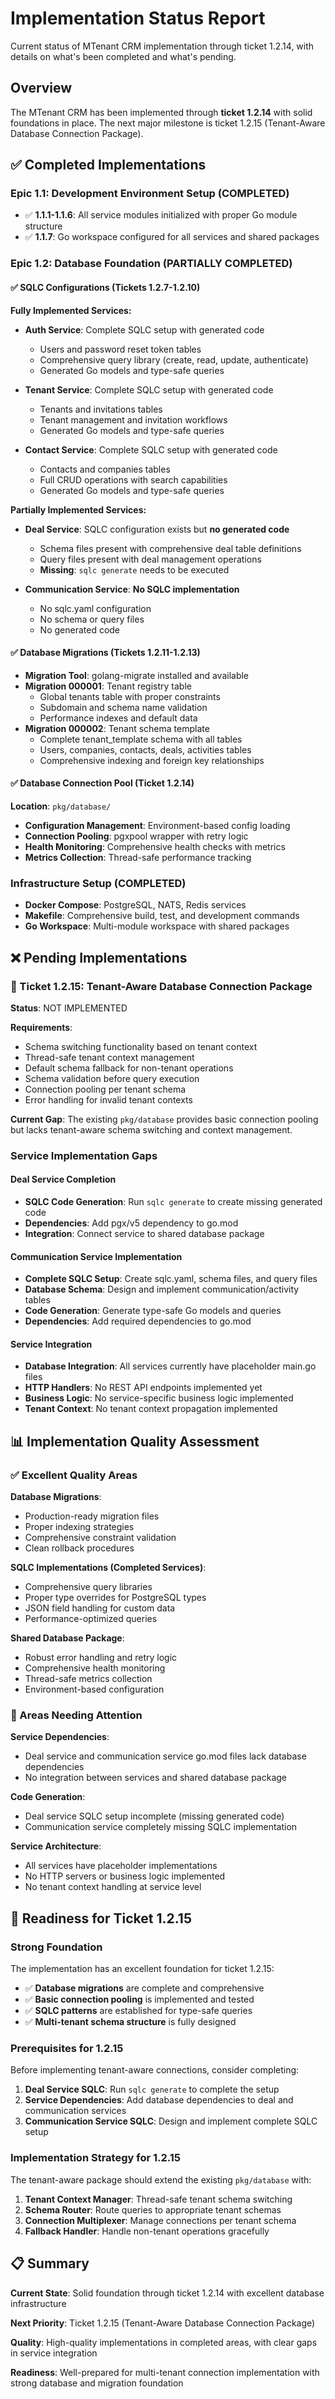 # Implementation Status Report

Current status of MTenant CRM implementation through ticket 1.2.14, with details on what's been completed and what's pending.

## Overview

The MTenant CRM has been implemented through **ticket 1.2.14** with solid foundations in place. The next major milestone is ticket 1.2.15 (Tenant-Aware Database Connection Package).

## ✅ Completed Implementations

### Epic 1.1: Development Environment Setup (COMPLETED)
- ✅ **1.1.1-1.1.6**: All service modules initialized with proper Go module structure
- ✅ **1.1.7**: Go workspace configured for all services and shared packages

### Epic 1.2: Database Foundation (PARTIALLY COMPLETED)

#### ✅ SQLC Configurations (Tickets 1.2.7-1.2.10)
**Fully Implemented Services:**
- **Auth Service**: Complete SQLC setup with generated code
  - Users and password reset token tables
  - Comprehensive query library (create, read, update, authenticate)
  - Generated Go models and type-safe queries

- **Tenant Service**: Complete SQLC setup with generated code
  - Tenants and invitations tables
  - Tenant management and invitation workflows
  - Generated Go models and type-safe queries

- **Contact Service**: Complete SQLC setup with generated code
  - Contacts and companies tables
  - Full CRUD operations with search capabilities
  - Generated Go models and type-safe queries

**Partially Implemented Services:**
- **Deal Service**: SQLC configuration exists but **no generated code**
  - Schema files present with comprehensive deal table definitions
  - Query files present with deal management operations
  - **Missing**: `sqlc generate` needs to be executed

- **Communication Service**: **No SQLC implementation**
  - No sqlc.yaml configuration
  - No schema or query files
  - No generated code

#### ✅ Database Migrations (Tickets 1.2.11-1.2.13)
- **Migration Tool**: golang-migrate installed and available
- **Migration 000001**: Tenant registry table
  - Global tenants table with proper constraints
  - Subdomain and schema name validation
  - Performance indexes and default data
- **Migration 000002**: Tenant schema template
  - Complete tenant_template schema with all tables
  - Users, companies, contacts, deals, activities tables
  - Comprehensive indexing and foreign key relationships

#### ✅ Database Connection Pool (Ticket 1.2.14)
**Location**: `pkg/database/`
- **Configuration Management**: Environment-based config loading
- **Connection Pooling**: pgxpool wrapper with retry logic
- **Health Monitoring**: Comprehensive health checks with metrics
- **Metrics Collection**: Thread-safe performance tracking

### Infrastructure Setup (COMPLETED)
- **Docker Compose**: PostgreSQL, NATS, Redis services
- **Makefile**: Comprehensive build, test, and development commands
- **Go Workspace**: Multi-module workspace with shared packages

## ❌ Pending Implementations

### 🔄 Ticket 1.2.15: Tenant-Aware Database Connection Package
**Status**: NOT IMPLEMENTED

**Requirements**:
- Schema switching functionality based on tenant context
- Thread-safe tenant context management
- Default schema fallback for non-tenant operations
- Schema validation before query execution
- Connection pooling per tenant schema
- Error handling for invalid tenant contexts

**Current Gap**: The existing `pkg/database` provides basic connection pooling but lacks tenant-aware schema switching and context management.

### Service Implementation Gaps

#### Deal Service Completion
- **SQLC Code Generation**: Run `sqlc generate` to create missing generated code
- **Dependencies**: Add pgx/v5 dependency to go.mod
- **Integration**: Connect service to shared database package

#### Communication Service Implementation
- **Complete SQLC Setup**: Create sqlc.yaml, schema files, and query files
- **Database Schema**: Design and implement communication/activity tables
- **Code Generation**: Generate type-safe Go models and queries
- **Dependencies**: Add required dependencies to go.mod

#### Service Integration
- **Database Integration**: All services currently have placeholder main.go files
- **HTTP Handlers**: No REST API endpoints implemented yet
- **Business Logic**: No service-specific business logic implemented
- **Tenant Context**: No tenant context propagation implemented

## 📊 Implementation Quality Assessment

### ✅ Excellent Quality Areas

**Database Migrations**:
- Production-ready migration files
- Proper indexing strategies
- Comprehensive constraint validation
- Clean rollback procedures

**SQLC Implementations (Completed Services)**:
- Comprehensive query libraries
- Proper type overrides for PostgreSQL types
- JSON field handling for custom data
- Performance-optimized queries

**Shared Database Package**:
- Robust error handling and retry logic
- Comprehensive health monitoring
- Thread-safe metrics collection
- Environment-based configuration

### 🔧 Areas Needing Attention

**Service Dependencies**:
- Deal service and communication service go.mod files lack database dependencies
- No integration between services and shared database package

**Code Generation**:
- Deal service SQLC setup incomplete (missing generated code)
- Communication service completely missing SQLC implementation

**Service Architecture**:
- All services have placeholder implementations
- No HTTP servers or business logic implemented
- No tenant context handling at service level

## 🎯 Readiness for Ticket 1.2.15

### Strong Foundation
The implementation has an excellent foundation for ticket 1.2.15:

- ✅ **Database migrations** are complete and comprehensive
- ✅ **Basic connection pooling** is implemented and tested
- ✅ **SQLC patterns** are established for type-safe queries
- ✅ **Multi-tenant schema structure** is fully designed

### Prerequisites for 1.2.15
Before implementing tenant-aware connections, consider completing:

1. **Deal Service SQLC**: Run `sqlc generate` to complete the setup
2. **Service Dependencies**: Add database dependencies to deal and communication services
3. **Communication Service SQLC**: Design and implement complete SQLC setup

### Implementation Strategy for 1.2.15
The tenant-aware package should extend the existing `pkg/database` with:

1. **Tenant Context Manager**: Thread-safe tenant schema switching
2. **Schema Router**: Route queries to appropriate tenant schemas
3. **Connection Multiplexer**: Manage connections per tenant schema
4. **Fallback Handler**: Handle non-tenant operations gracefully

## 📋 Summary

**Current State**: Solid foundation through ticket 1.2.14 with excellent database infrastructure

**Next Priority**: Ticket 1.2.15 (Tenant-Aware Database Connection Package)

**Quality**: High-quality implementations in completed areas, with clear gaps in service integration

**Readiness**: Well-prepared for multi-tenant connection implementation with strong database and migration foundation